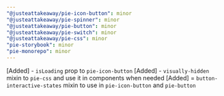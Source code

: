 ```yaml
---
"@justeattakeaway/pie-icon-button": minor
"@justeattakeaway/pie-spinner": minor
"@justeattakeaway/pie-button": minor
"@justeattakeaway/pie-switch": minor
"@justeattakeaway/pie-css": minor
"pie-storybook": minor
"pie-monorepo": minor
---
```


[Added] - `isLoading` prop to `pie-icon-button`
[Added] - `visually-hidden` mixin to `pie-css` and use it in components when needed
[Added] = `button-interactive-states` mixin to use in `pie-icon-button` and `pie-button`
